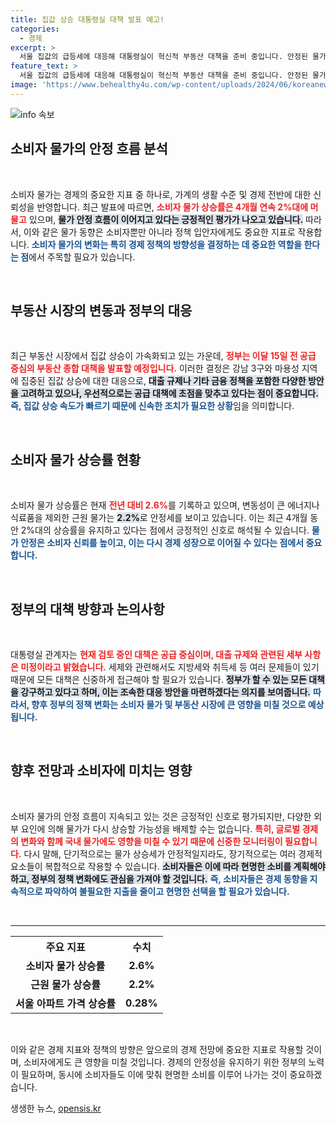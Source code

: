 ```yaml
---
title: 집값 상승 대통령실 대책 발표 예고!
categories:
  - 경제
excerpt: >
  서울 집값의 급등세에 대응해 대통령실이 혁신적 부동산 대책을 준비 중입니다. 안정된 물가 흐름 속에, 집값을 잡기 위한 공급 중심의 대책이 주목받고 있습니다. 클릭하여 자세한 내용을 확인하세요!
feature_text: >
  서울 집값의 급등세에 대응해 대통령실이 혁신적 부동산 대책을 준비 중입니다. 안정된 물가 흐름 속에, 집값을 잡기 위한 공급 중심의 대책이 주목받고 있습니다. 클릭하여 자세한 내용을 확인하세요!
image: 'https://www.behealthy4u.com/wp-content/uploads/2024/06/koreanews.jpg'
---
```


<p><img src="https://www.behealthy4u.com/wp-content/uploads/2024/06/koreanews.jpg" alt="info 속보" /></p>

<h2 data-ke-size="size26">소비자 물가의 안정 흐름 분석</h2>

<p data-ke-size="size16">&nbsp;</p>

<p>소비자 물가는 경제의 중요한 지표 중 하나로, 가계의 생활 수준 및 경제 전반에 대한 신뢰성을 반영합니다. 최근 발표에 따르면, <b><span style="color: #ee2323;">소비자 물가 상승률은 4개월 연속 2%대에 머물고</span></b> 있으며, <b><span style="background-color: #21538527;">물가 안정 흐름이 이어지고 있다는 긍정적인 평가가 나오고 있습니다.</span></b> 따라서, 이와 같은 물가 동향은 소비자뿐만 아니라 정책 입안자에게도 중요한 지표로 작용합니다. <b><span style="color: #1a5490;">소비자 물가의 변화는 특히 경제 정책의 방향성을 결정하는 데 중요한 역할을 한다는 점</span></b>에서 주목할 필요가 있습니다.</p>

<p data-ke-size="size16">&nbsp;</p>

<h2 data-ke-size="size26">부동산 시장의 변동과 정부의 대응</h2>

<p data-ke-size="size16">&nbsp;</p>

<p>최근 부동산 시장에서 집값 상승이 가속화되고 있는 가운데, <b><span style="color: #ee2323;">정부는 이달 15일 전 공급 중심의 부동산 종합 대책을 발표할 예정입니다.</span></b> 이러한 결정은 강남 3구와 마용성 지역에 집중된 집값 상승에 대한 대응으로, <b><span style="background-color: #21538527;">대출 규제나 기타 금융 정책을 포함한 다양한 방안을 고려하고 있으나, 우선적으로는 공급 대책에 초점을 맞추고 있다는 점이 중요합니다.</span></b> <b><span style="color: #1a5490;">즉, 집값 상승 속도가 빠르기 때문에 신속한 조치가 필요한 상황</span></b>임을 의미합니다.</p>

<p data-ke-size="size16">&nbsp;</p>

<h2 data-ke-size="size26">소비자 물가 상승률 현황</h2>

<p data-ke-size="size16">&nbsp;</p>

<p>소비자 물가 상승률은 현재 <b><span style="color: #ee2323;">전년 대비 2.6%</span></b>를 기록하고 있으며, 변동성이 큰 에너지나 식료품을 제외한 근원 물가는 <b><span style="background-color: #21538527;">2.2%</span></b>로 안정세를 보이고 있습니다. 이는 최근 4개월 동안 2%대의 상승률을 유지하고 있다는 점에서 긍정적인 신호로 해석될 수 있습니다. <b><span style="color: #1a5490;">물가 안정은 소비자 신뢰를 높이고, 이는 다시 경제 성장으로 이어질 수 있다는 점에서 중요합니다.</span></b></p>

<p data-ke-size="size16">&nbsp;</p>

<h2 data-ke-size="size26">정부의 대책 방향과 논의사항</h2>

<p data-ke-size="size16">&nbsp;</p>

<p>대통령실 관계자는 <b><span style="color: #ee2323;">현재 검토 중인 대책은 공급 중심이며, 대출 규제와 관련된 세부 사항은 미정이라고 밝혔습니다.</span></b> 세제와 관련해서도 지방세와 취득세 등 여러 문제들이 있기 때문에 모든 대책은 신중하게 접근해야 할 필요가 있습니다. <b><span style="background-color: #21538527;">정부가 할 수 있는 모든 대책을 강구하고 있다고 하며, 이는 조속한 대응 방안을 마련하겠다는 의지를 보여줍니다.</span></b> <b><span style="color: #1a5490;">따라서, 향후 정부의 정책 변화는 소비자 물가 및 부동산 시장에 큰 영향을 미칠 것으로 예상됩니다.</span></b></p>

<p data-ke-size="size16">&nbsp;</p>

<h2 data-ke-size="size26">향후 전망과 소비자에 미치는 영향</h2>

<p data-ke-size="size16">&nbsp;</p>

<p>소비자 물가의 안정 흐름이 지속되고 있는 것은 긍정적인 신호로 평가되지만, 다양한 외부 요인에 의해 물가가 다시 상승할 가능성을 배제할 수는 없습니다. <b><span style="color: #ee2323;">특히, 글로벌 경제의 변화와 함께 국내 물가에도 영향을 미칠 수 있기 때문에 신중한 모니터링이 필요합니다.</span></b> 다시 말해, 단기적으로는 물가 상승세가 안정적일지라도, 장기적으로는 여러 경제적 요소들이 복합적으로 작용할 수 있습니다. <b><span style="background-color: #21538527;">소비자들은 이에 따라 현명한 소비를 계획해야 하고, 정부의 정책 변화에도 관심을 가져야 할 것입니다.</span></b> <b><span style="color: #1a5490;">즉, 소비자들은 경제 동향을 지속적으로 파악하여 불필요한 지출을 줄이고 현명한 선택을 할 필요가 있습니다.</span></b></p>

<p data-ke-size="size16">&nbsp;</p>

<hr />

<table style="width: 100%; border-collapse: collapse;">
    <tr>
        <th style="text-align: center; height: 30px;"><b>주요 지표</b></th>
        <th style="text-align: center; height: 30px;"><b>수치</b></th>
    </tr>
    <tr>
        <td style="text-align: center; height: 17px;"><b>소비자 물가 상승률</b></td>
        <td style="text-align: center; height: 17px;"><b>2.6%</b></td>
    </tr>
    <tr>
        <td style="text-align: center; height: 17px;"><b>근원 물가 상승률</b></td>
        <td style="text-align: center; height: 17px;"><b>2.2%</b></td>
    </tr>
    <tr>
        <td style="text-align: center; height: 17px;"><b>서울 아파트 가격 상승률</b></td>
        <td style="text-align: center; height: 17px;"><b>0.28%</b></td>
    </tr>
</table>

<p data-ke-size="size16">&nbsp;</p>

<p>이와 같은 경제 지표와 정책의 방향은 앞으로의 경제 전망에 중요한 지표로 작용할 것이며, 소비자에게도 큰 영향을 미칠 것입니다. 경제의 안정성을 유지하기 위한 정부의 노력이 필요하며, 동시에 소비자들도 이에 맞춰 현명한 소비를 이루어 나가는 것이 중요하겠습니다.</p>
생생한 뉴스, <a href="https://opensis.kr" rel="dofollow">opensis.kr</a>


